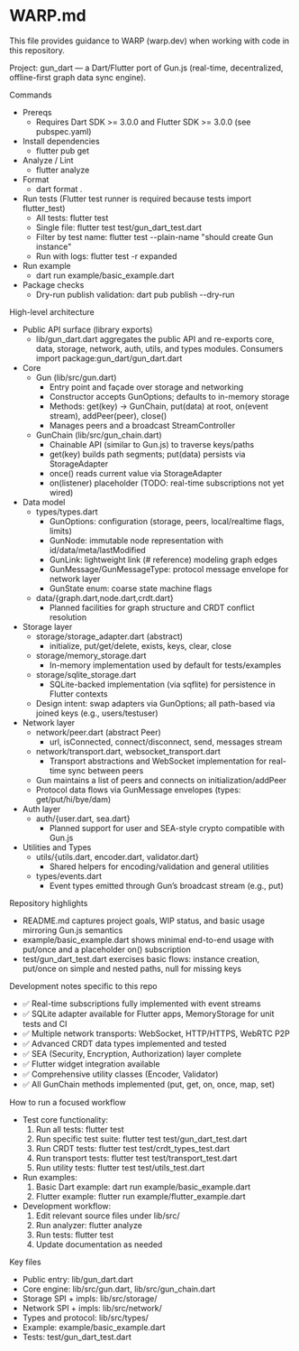 # WARP.md

This file provides guidance to WARP (warp.dev) when working with code in this repository.

Project: gun_dart — a Dart/Flutter port of Gun.js (real-time, decentralized, offline-first graph data sync engine).

Commands
- Prereqs
  - Requires Dart SDK >= 3.0.0 and Flutter SDK >= 3.0.0 (see pubspec.yaml)
- Install dependencies
  - flutter pub get
- Analyze / Lint
  - flutter analyze
- Format
  - dart format .
- Run tests (Flutter test runner is required because tests import flutter_test)
  - All tests: flutter test
  - Single file: flutter test test/gun_dart_test.dart
  - Filter by test name: flutter test --plain-name "should create Gun instance"
  - Run with logs: flutter test -r expanded
- Run example
  - dart run example/basic_example.dart
- Package checks
  - Dry-run publish validation: dart pub publish --dry-run

High-level architecture
- Public API surface (library exports)
  - lib/gun_dart.dart aggregates the public API and re-exports core, data, storage, network, auth, utils, and types modules. Consumers import package:gun_dart/gun_dart.dart
- Core
  - Gun (lib/src/gun.dart)
    - Entry point and façade over storage and networking
    - Constructor accepts GunOptions; defaults to in-memory storage
    - Methods: get(key) -> GunChain, put(data) at root, on(event stream), addPeer(peer), close()
    - Manages peers and a broadcast StreamController<GunEvent>
  - GunChain (lib/src/gun_chain.dart)
    - Chainable API (similar to Gun.js) to traverse keys/paths
    - get(key) builds path segments; put(data) persists via StorageAdapter
    - once() reads current value via StorageAdapter
    - on(listener) placeholder (TODO: real-time subscriptions not yet wired)
- Data model
  - types/types.dart
    - GunOptions: configuration (storage, peers, local/realtime flags, limits)
    - GunNode: immutable node representation with id/data/meta/lastModified
    - GunLink: lightweight link (# reference) modeling graph edges
    - GunMessage/GunMessageType: protocol message envelope for network layer
    - GunState enum: coarse state machine flags
  - data/{graph.dart,node.dart,crdt.dart}
    - Planned facilities for graph structure and CRDT conflict resolution
- Storage layer
  - storage/storage_adapter.dart (abstract)
    - initialize, put/get/delete, exists, keys, clear, close
  - storage/memory_storage.dart
    - In-memory implementation used by default for tests/examples
  - storage/sqlite_storage.dart
    - SQLite-backed implementation (via sqflite) for persistence in Flutter contexts
  - Design intent: swap adapters via GunOptions; all path-based via joined keys (e.g., users/testuser)
- Network layer
  - network/peer.dart (abstract Peer)
    - url, isConnected, connect/disconnect, send, messages stream
  - network/transport.dart, websocket_transport.dart
    - Transport abstractions and WebSocket implementation for real-time sync between peers
  - Gun maintains a list of peers and connects on initialization/addPeer
  - Protocol data flows via GunMessage envelopes (types: get/put/hi/bye/dam)
- Auth layer
  - auth/{user.dart, sea.dart}
    - Planned support for user and SEA-style crypto compatible with Gun.js
- Utilities and Types
  - utils/{utils.dart, encoder.dart, validator.dart}
    - Shared helpers for encoding/validation and general utilities
  - types/events.dart
    - Event types emitted through Gun’s broadcast stream (e.g., put)

Repository highlights
- README.md captures project goals, WIP status, and basic usage mirroring Gun.js semantics
- example/basic_example.dart shows minimal end-to-end usage with put/once and a placeholder on() subscription
- test/gun_dart_test.dart exercises basic flows: instance creation, put/once on simple and nested paths, null for missing keys

Development notes specific to this repo
- ✅ Real-time subscriptions fully implemented with event streams
- ✅ SQLite adapter available for Flutter apps, MemoryStorage for unit tests and CI
- ✅ Multiple network transports: WebSocket, HTTP/HTTPS, WebRTC P2P
- ✅ Advanced CRDT data types implemented and tested
- ✅ SEA (Security, Encryption, Authorization) layer complete
- ✅ Flutter widget integration available
- ✅ Comprehensive utility classes (Encoder, Validator)
- ✅ All GunChain methods implemented (put, get, on, once, map, set)

How to run a focused workflow
- Test core functionality:
  1) Run all tests: flutter test
  2) Run specific test suite: flutter test test/gun_dart_test.dart
  3) Run CRDT tests: flutter test test/crdt_types_test.dart
  4) Run transport tests: flutter test test/transport_test.dart
  5) Run utility tests: flutter test test/utils_test.dart
- Run examples:
  1) Basic Dart example: dart run example/basic_example.dart
  2) Flutter example: flutter run example/flutter_example.dart
- Development workflow:
  1) Edit relevant source files under lib/src/
  2) Run analyzer: flutter analyze
  3) Run tests: flutter test
  4) Update documentation as needed

Key files
- Public entry: lib/gun_dart.dart
- Core engine: lib/src/gun.dart, lib/src/gun_chain.dart
- Storage SPI + impls: lib/src/storage/
- Network SPI + impls: lib/src/network/
- Types and protocol: lib/src/types/
- Example: example/basic_example.dart
- Tests: test/gun_dart_test.dart

